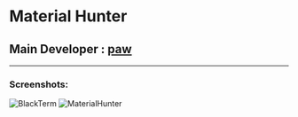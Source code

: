 # **Material Hunter** 

## Main Developer : [paw](https://github.com/mirivan)
___
### Screenshots:
![BlackTerm](https://i.imgur.com/IrjSk4r.jpg)
![MaterialHunter](https://i.imgur.com/IARtt30.jpg)
